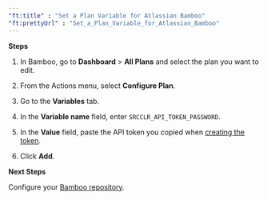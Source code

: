 ```yaml
---
"ft:title" : "Set a Plan Variable for Atlassian Bamboo"
"ft:prettyUrl" : "Set_a_Plan_Variable_for_Atlassian_Bamboo"
---
```

<p font-size="13pt"><b>Steps</b></p>

1.  In Bamboo, go to **Dashboard** > **All Plans** and select the plan you want to edit.

2.  From the Actions menu, select **Configure Plan**.

3.  Go to the **Variables** tab.

4.  In the **Variable name** field, enter `SRCCLR_API_TOKEN_PASSWORD`.

5.  In the **Value** field, paste the API token you copied when [creating the token](https://docs.veracode.com/r/t_sc_bamboo_token).

6.  Click **Add**.

<p font-size="13pt"><b>Next Steps</b></p>

Configure your [Bamboo repository](https://docs.veracode.com/r/Configure_Your_Bamboo_Repository).


